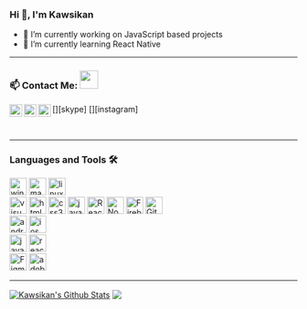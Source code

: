 ### Hi 👋, I'm Kawsikan


<!-- **Kawsikan/Kawsikan** is a ✨ _special_ ✨ repository because its `README.md` (this file) appears on your GitHub profile.
 -->

- 🔭 I’m currently working on JavaScript based projects
- 🌱 I’m currently learning React Native
<!-- - 👯 I’m looking to collaborate on ... -->
<!-- - 🤔 I’m looking for help with ... -->
<!-- - 💬 Ask me about ... -->
<!-- - 📫 How to reach me: ... -->
<!-- - 😄 Pronouns:  -->
<!-- - ⚡ Fun fact: 
 -->

---

### 📫 Contact Me: <img src="https://media.giphy.com/media/LnQjpWaON8nhr21vNW/giphy.gif" height="32">


<!-- [<img align="left" alt="Didula-Lakminda | Facebook" height="22px" src="https://img.icons8.com/fluent/240/000000/facebook-new.png"/>][facebook] -->
[<img align="left" alt="Kawsikan | LinkedIn" height="22px" src="https://img.icons8.com/fluent/240/000000/linkedin.png"/>][linkedin]
[<img align="left" alt="Kawsikan | Skype" height="22px" src="https://img.icons8.com/color/240/000000/skype--v1.png"/>][skype]
[<img align="left" alt="Kawsikan | Instagram" height="22px" src="https://img.icons8.com/fluent/240/000000/instagram-new.png"/>][instagram]
<!-- 
[<img align="left" alt="Sabesan | Facebook" height="22px" src="https://img.icons8.com/fluent/240/000000/facebook-new.png"/>][facebook]
[<img align="left" alt="Sabesan | Instagram" height="22px" src="https://img.icons8.com/fluent/240/000000/instagram-new.png"/>][instagram]
[<img align="left" alt="Sabesan | Messenger" height="22px" src="https://img.icons8.com/fluent/240/000000/facebook-messenger--v2.png"/>][messenger]
[<img align="left" alt="Sabesan | LinkedIn" height="22px" src="https://img.icons8.com/fluent/240/000000/linkedin.png"/>][linkedin]
[<img align="left" alt="Sabesan | Skype" height="22px" src="https://img.icons8.com/color/240/000000/skype--v1.png"/>][skype]
[<img align="left" alt="Sabesan | Telegram" height="22px" src="https://img.icons8.com/color/240/000000/telegram-app--v1.png"/>][telegram] -->

<br />


---

### Languages and Tools 🛠️

<p><img alt="windows" width="30px" src="https://img.icons8.com/color/240/000000/windows-10.png">
  <img alt="macos" width="30px" src="https://img.icons8.com/officel/160/000000/mac-logo.png">
  <img alt="linux" width="30px" src="https://img.icons8.com/color/96/000000/ubuntu.png">
<br />
<img alt="visual studio code" width="30px" src="https://img.icons8.com/fluent/240/000000/visual-studio-code-2019.png" />
<!-- <img alt="intellij" width="30px" src="https://img.icons8.com/fluent/240/000000/intellij-idea.png" /> -->
<img alt="html5" width="30px" src="https://img.icons8.com/color/240/000000/html-5.png">
<img alt="css3" width="30px" src="https://img.icons8.com/color/240/000000/css3.png">
<img alt="javascript" width="30px" src="https://img.icons8.com/color/240/000000/javascript.png" />
<!-- <img alt="typescript" width="30px" src="https://img.icons8.com/color/240/000000/typescript.png"> -->
<img alt="ReactJs" width="30px" src="https://img.icons8.com/color/240/000000/react-native.png"/>
<!-- <img alt="angularjs" width="30px" src="https://img.icons8.com/color/240/000000/angularjs.png"/> -->
<!-- <img alt="vue-js" width="30px" src="https://img.icons8.com/color/240/000000/vue-js.png"/> -->
<img alt="Node.js" width="30px" src="https://img.icons8.com/color/240/000000/nodejs.png">
<img alt="Firebase" width="30px" src="https://img.icons8.com/color/240/000000/firebase.png"/>
<img alt="Git" width="30px" src="https://img.icons8.com/color/240/000000/git.png">
<br />
<img alt="android" width="30px" src="https://img.icons8.com/color/240/000000/android-os.png"/>
<img alt="ios" width="30px" src="https://img.icons8.com/color/240/000000/ios-logo.png"/>
<br />
<img alt="java" width="30px" src="https://img.icons8.com/color/240/000000/java-coffee-cup-logo--v1.png"/>
<img alt="react-native" width="30px" src="https://img.icons8.com/color/240/000000/react-native.png"/>
<!-- <img alt="flutter" width="30px" src="https://img.icons8.com/color/240/000000/flutter.png"/> -->
<!-- <img alt="swift" width="30px" src="https://img.icons8.com/color/240/000000/swift.png"/> -->
<br />
<img alt="Figma" width="30px" src="https://img.icons8.com/fluent/240/000000/figma.png"/>
<img alt="adobeXD" width="30px" src="https://img.icons8.com/color/240/000000/adobe-xd--v1.png"/>
<!-- <img alt="Sketch" width="30px" src="https://img.icons8.com/plasticine/200/000000/sketch.png"/></p> -->


---
<!-- 
[![Kawsikan's's github stats](https://github-readme-stats.vercel.app/api?username=Kawsikan)](https://github.com/Kawsikan/github-readme-stats)

[![Top Langs](https://github-readme-stats.vercel.app/api/top-langs/?username=Kawsikan)](https://github.com/Didula-Lakminda/github-readme-stats) -->

<a href="https://github-readme-stats.vercel.app/api?username=Kawsikan&show_icons=true&hide_border=true&count_private=true&include_all_commits=true&theme=default">
	<img align="center" alt="Kawsikan's Github Stats" src="https://github-readme-stats.vercel.app/api?username=Kawsikan&show_icons=true&hide_border=true&count_private=true&include_all_commits=true&theme=default" /></a>
<a href="https://github-readme-stats.vercel.app/api/top-langs/?username=Kawsikan&layout=compact&theme=default">
	<img align="center" src="https://github-readme-stats.vercel.app/api/top-langs/?username=Kawsikan&layout=compact&theme=default" />
</a>

[linkedin]: https://www.linkedin.com/in/kawsikan-kumaralingam/
<!-- [facebook]: https://www.facebook.com/dmax.lakminda/ -->
<!-- [twitter]: https://twitter.com/KKawsikan/ -->
<!-- [hackerank]: https://www.hackerrank.com/didulalakminda31

<br />
